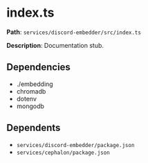 # index.ts

**Path**: `services/discord-embedder/src/index.ts`

**Description**: Documentation stub.

## Dependencies
- ./embedding
- chromadb
- dotenv
- mongodb

## Dependents
- `services/discord-embedder/package.json`
- `services/cephalon/package.json`

